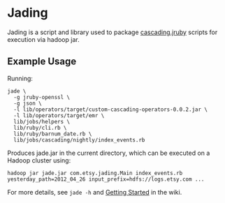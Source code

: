 # Jading

Jading is a script and library used to package
[cascading.jruby](https://github.com/etsy/cascading.jruby) scripts for
execution via hadoop jar.

## Example Usage

Running:

    jade \
      -g jruby-openssl \
      -g json \
      -l lib/operators/target/custom-cascading-operators-0.0.2.jar \
      -l lib/operators/target/emr \
      lib/jobs/helpers \
      lib/ruby/cli.rb \
      lib/ruby/barnum_date.rb \
      lib/jobs/cascading/nightly/index_events.rb

Produces jade.jar in the current directory, which can be executed on a Hadoop
cluster using:

    hadoop jar jade.jar com.etsy.jading.Main index_events.rb yesterday_path=2012_04_26 input_prefix=hdfs://logs.etsy.com ...

For more details, see `jade -h` and [Getting Started](https://github.com/etsy/jading/wiki/Getting-Started) in the wiki.
